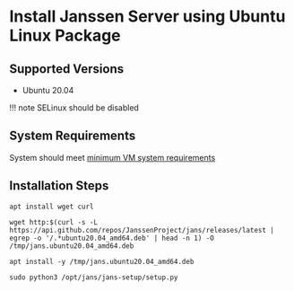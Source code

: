 # Install Janssen Server using Ubuntu Linux Package

## Supported Versions
- Ubuntu 20.04

!!! note
    SELinux should be disabled

## System Requirements

System should meet [minimum VM system requirements](vm-requirements.md)

## Installation Steps

```
apt install wget curl
```
```
wget http:$(curl -s -L https://api.github.com/repos/JanssenProject/jans/releases/latest | egrep -o '/.*ubuntu20.04_amd64.deb' | head -n 1) -O /tmp/jans.ubuntu20.04_amd64.deb
```
```
apt install -y /tmp/jans.ubuntu20.04_amd64.deb
```
```
sudo python3 /opt/jans/jans-setup/setup.py
```
